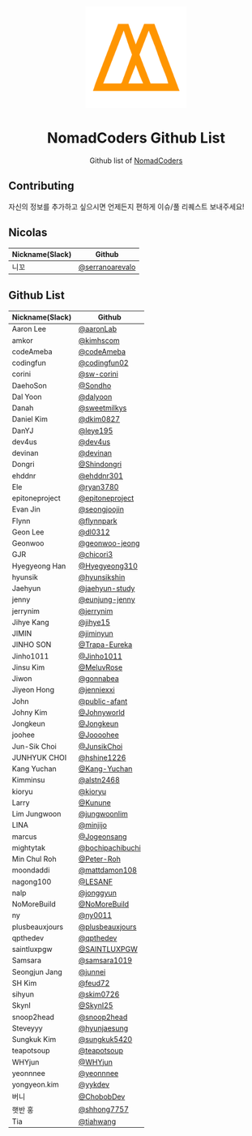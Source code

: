 <div align="center">
  <a href="https://nomadcoders.co/" alt="NomadCoders">
    <img src="./images/NomadCoders.png" width="200" height="200">
  </a>

# NomadCoders Github List

Github list of [NomadCoders](https://nomadcoders.co/)

</div>

## Contributing

자신의 정보를 추가하고 싶으시면 언제든지 편하게 이슈/풀 리퀘스트 보내주세요!

## Nicolas

| Nickname(Slack) | Github                                               |
| --------------- | ---------------------------------------------------- |
| 니꼬            | [@serranoarevalo](https://github.com/serranoarevalo) |

## Github List

| Nickname(Slack) | Github                                                 |
| --------------- | ------------------------------------------------------ |
| Aaron Lee       | [@aaronLab](https://github.com/aaronLab)               |
| amkor           | [@kimhscom](https://github.com/kimhscom)               |
| codeAmeba       | [@codeAmeba](https://github.com/codeAmeba)             |
| codingfun       | [@codingfun02](https://github.com/codingfun02)         |
| corini          | [@sw-corini](https://github.com/sw-corini)             |
| DaehoSon        | [@Sondho](https://github.com/Sondho)                   |
| Dal Yoon        | [@dalyoon](https://github.com/dalyoon)                 |
| Danah           | [@sweetmilkys](https://github.com/sweetmilkys)         |
| Daniel Kim      | [@dkim0827](https://github.com/dkim0827)               |
| DanYJ           | [@leye195](https://github.com/leye195)                 |
| dev4us          | [@dev4us](https://github.com/dev4us)                   |
| devinan         | [@devinan](https://github.com/devinan)                 |
| Dongri          | [@Shindongri](https://github.com/Shindongri)           |
| ehddnr          | [@ehddnr301](https://github.com/ehddnr301)             |
| Ele             | [@ryan3780](https://github.com/ryan3780)               |
| epitoneproject  | [@epitoneproject](https://github.com/epitoneproject)   |
| Evan Jin        | [@seongjoojin](https://github.com/seongjoojin)         |
| Flynn           | [@flynnpark](https://github.com/flynnpark)             |
| Geon Lee        | [@dl0312](https://github.com/dl0312)                   |
| Geonwoo         | [@geonwoo-jeong](https://github.com/geonwoo-jeong)     |
| GJR             | [@chicori3](https://github.com/chicori3)               |
| Hyegyeong Han   | [@Hyegyeong310](https://github.com/Hyegyeong310)       |
| hyunsik         | [@hyunsikshin](https://github.com/hyunsikshin)         |
| Jaehyun         | [@jaehyun-study](https://github.com/jaehyun-study)     |
| jenny           | [@eunjung-jenny](https://github.com/eunjung-jenny)     |
| jerrynim        | [@jerrynim](https://github.com/jerrynim)               |
| Jihye Kang      | [@jihye15](https://github.com/jihye15)                 |
| JIMIN           | [@jiminyun](https://github.com/jiminyun)               |
| JINHO SON       | [@Trapa-Eureka](https://github.com/Trapa-Eureka)       |
| Jinho1011       | [@Jinho1011](https://github.com/Jinho1011)             |
| Jinsu Kim       | [@MeluvRose](https://github.com/MeluvRose)             |
| Jiwon           | [@gonnabea](https://github.com/gonnabea)               |
| Jiyeon Hong     | [@jenniexxi](https://github.com/jenniexxi)             |
| John            | [@public-afant](https://github.com/public-afant)       |
| Johny Kim       | [@Johnyworld](https://github.com/Johnyworld)           |
| Jongkeun        | [@Jongkeun](https://github.com/Jongkeun)               |
| joohee          | [@Joooohee](https://github.com/Joooohee)               |
| Jun-Sik Choi    | [@JunsikChoi](https://github.com/JunsikChoi)           |
| JUNHYUK CHOI    | [@hshine1226](https://github.com/hshine1226)           |
| Kang Yuchan     | [@Kang-Yuchan](https://github.com/Kang-Yuchan)         |
| Kimminsu        | [@alstn2468](https://github.com/alstn2468)             |
| kioryu          | [@kioryu](https://github.com/kioryu)                   |
| Larry           | [@Kunune](https://github.com/Kunune)                   |
| Lim Jungwoon    | [@jungwoonlim](https://github.com/jungwoonlim)         |
| LINA            | [@minjijo](https://github.com/minjijo)                 |
| marcus          | [@Jogeonsang](https://github.com/Jogeonsang)           |
| mightytak       | [@bochipachibuchi](https://github.com/bochipachibuchi) |
| Min Chul Roh    | [@Peter-Roh](https://github.com/Peter-Roh)             |
| moondaddi       | [@mattdamon108](https://github.com/mattdamon108)       |
| nagong100       | [@LESANF](https://github.com/LESANF)                   |
| nalp            | [@jonggyun](https://github.com/jonggyun)               |
| NoMoreBuild     | [@NoMoreBuild](https://github.com/NoMoreBuild)         |
| ny              | [@ny0011](https://github.com/ny0011)                   |
| plusbeauxjours  | [@plusbeauxjours](https://github.com/plusbeauxjours)   |
| qpthedev        | [@qpthedev](https://github.com/qpthedev)               |
| saintluxpgw     | [@SAINTLUXPGW](https://github.com/SAINTLUXPGW)         |
| Samsara         | [@samsara1019](https://github.com/samsara1019)         |
| Seongjun Jang   | [@junnei](https://github.com/junnei)                   |
| SH Kim          | [@feud72](https://github.com/feud72)                   |
| sihyun          | [@skim0726](https://github.com/skim0726)               |
| SkynI           | [@SkynI25](https://github.com/SkynI25)                 |
| snoop2head      | [@snoop2head](https://github.com/snoop2head)           |
| Steveyyy        | [@hyunjaesung](https://github.com/hyunjaesung)         |
| Sungkuk Kim     | [@sungkuk5420](https://github.com/sungkuk5420)         |
| teapotsoup      | [@teapotsoup](https://github.com/teapotsoup)           |
| WHYjun          | [@WHYjun](https://github.com/WHYjun)                   |
| yeonnnee        | [@yeonnnee](https://github.com/yeonnnee)               |
| yongyeon.kim    | [@yykdev](https://github.com/yykdev)                   |
| 버니            | [@ChobobDev](https://github.com/ChobobDev)             |
| 햇반 홍         | [@shhong7757](https://github.com/shhong7757)           |
| Tia     | [@tiahwang](https://github.com/tiahwang)           |
